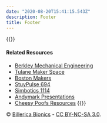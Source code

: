 ```yaml
---
date: "2020-08-20T15:41:15.543Z"
description: Footer
title: Footer
---
```

{{<columns markdown="true">}}
#### Related Resources
- [Berkley Mechanical Engineering](https://me.berkeley.edu/resources/student-machine-shop/shop-equipment/)
- [Tulane Maker Space](https://makerspace.tulane.edu/)
- [Boston Makers](https://www.bostonmakers.org/)
- [StuyPulse 694](https://stuypulse.com/resources/)
- [Simbotics 1114](https://www.simbotics.org/resources/)
- [Andymark Presentations](https://www.andymark.com/pages/presentations)
- [Cheesy Poofs Resources](https://www.team254.com/resources/)
{{</columns>}}

&copy; [Billerica Bionics](https://team4909.org) -
<a title="Creative Commons Attribution-NonCommercial-ShareAlike" href="https://creativecommons.org/licenses/by-nc-sa/3.0/">CC BY-NC-SA 3.0</a>.

